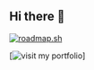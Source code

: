 ## Hi there 👋
[![roadmap.sh](https://roadmap.sh/card/wide/6726af7331d65c235d49b5f0?variant=dark&roadmaps=full-stack)](https://roadmap.sh)

[![visit my portfolio](https://anotidamunemo.netlify.app/)]
<!--
**traejiik/traejiik** is a ✨ _special_ ✨ repository because its `README.md` (this file) appears on your GitHub profile.

Here are some ideas to get you started:

- 🔭 I’m currently working on ...
- 🌱 I’m currently learning JavaScript...
- 👯 I’m looking to collaborate on ...
- 🤔 I’m looking for help with ...
- 💬 Ask me about ...
- 📫 How to reach me: ...
- 😄 Pronouns: ...
- ⚡ Fun fact: ...
-->
